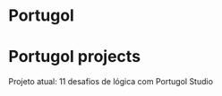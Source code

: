 # Portugol
<h1>Portugol projects</h1>

<p>Projeto atual: 11 desafios de lógica com Portugol Studio</p>

